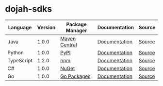 # dojah-sdks


|Language|Version|Package Manager|Documentation|Source|
|-|-|-|-|-|
|Java|1.0.0|[Maven Central](https://search.maven.org/artifact/com.konfigthis.dojah/dojah-java-sdk/1.0.0/jar)|[Documentation](https://github.com/konfig-dev/dojah-sdks/tree/main/java/README.md)|[Source](https://github.com/konfig-dev/dojah-sdks/tree/main/java)|
|Python|1.0.0|[PyPI](https://pypi.org/project/dojah-python-sdk/1.0.0)|[Documentation](https://github.com/konfig-dev/dojah-sdks/tree/main/python/README.md)|[Source](https://github.com/konfig-dev/dojah-sdks/tree/main/python)|
|TypeScript|1.2.0|[npm](https://www.npmjs.com/package/dojah-typescript-sdk/v/1.2.0)|[Documentation](https://github.com/konfig-dev/dojah-sdks/tree/main/typescript/README.md)|[Source](https://github.com/konfig-dev/dojah-sdks/tree/main/typescript)|
|C#|1.0.0|[NuGet](https://nuget.org/packages/Dojah.Net/1.0.0)|[Documentation](https://github.com/konfig-dev/dojah-sdks/tree/main/csharp/README.md)|[Source](https://github.com/konfig-dev/dojah-sdks/tree/main/csharp)|
|Go|1.0.0|[Go Packages](https://pkg.go.dev/github.com/konfig-dev/dojah-sdks/go)|[Documentation](https://github.com/konfig-dev/dojah-sdks/tree/main/go/README.md)|[Source](https://github.com/konfig-dev/dojah-sdks/tree/main/go)|